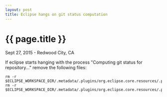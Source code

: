 ```yaml
---
layout: post
title: Eclipse hangs on git status computation
---
```


{{ page.title }}
================

<p class="meta">Sept 27, 2015 - Redwood City, CA</p>

If eclipse starts hanging with the process "Computing git status for repository..."
remove the following files:

    rm -r $ECLIPSE_WORKSPACE_DIR/.metadata/.plugins/org.eclipse.core.resources/.projects/*/org.eclipse.egit.core
    rm -r $ECLIPSE_WORKSPACE_DIR/.metadata/.plugins/org.eclipse.core.resources/.projects/*/.indexes/properties.index


